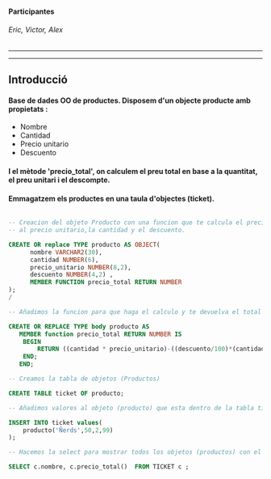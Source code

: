 #### Participantes 
###### Eric, Victor, Alex 

-------------------------------------------------------------------------------
-------------------------------------------------------------------------------
## Introducció
#### Base de dades OO de productes. Disposem d'un objecte producte amb propietats : 
* Nombre
* Cantidad
* Precio unitario
* Descuento
#### I el mètode 'precio_total', on calculem el preu total en base a la quantitat, el preu unitari i el descompte. 
#### Emmagatzem els productes en una taula d'objectes (ticket).


```sql

-- Creacion del objeto Producto con una funcion que te calcula el precio total en base 
-- al precio unitario,la cantidad y el descuento.

CREATE OR replace TYPE producto AS OBJECT(
	  nombre VARCHAR2(30),
	  cantidad NUMBER(6),
	  precio_unitario NUMBER(8,2),
	  descuento NUMBER(4,2) ,
	  MEMBER FUNCTION precio_total RETURN NUMBER
);
/

-- Añadimos la funcion para que haga el calculo y te devuelva el total 

CREATE OR REPLACE TYPE body producto AS 
   MEMBER function precio_total RETURN NUMBER IS 
	BEGIN 
		RETURN ((cantidad * precio_unitario)-((descuento/100)*(cantidad * precio_unitario)));
	END;
   END;

-- Creamos la tabla de objetos (Productos) 

CREATE TABLE ticket OF producto;

-- Añadimos valores al objeto (producto) que esta dentro de la tabla ticket 

INSERT INTO ticket values(
	producto('Ñerds',50,2,99)
);

-- Hacemos la select para mostrar todos los objetos (productos) con el calculo total 

SELECT c.nombre, c.precio_total()  FROM TICKET c ;
```
